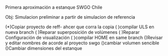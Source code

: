 Primera aproximación a estanque SWGO Chile

Obj: Simulacion preliminar a partir de simulacion de referencia

(*)Copiar proyecto de reff- ahcer que corra la copia
	( )compilar ULS en nueva branch
		( )Reparar superposición de volúmenes
		( )Reparar Configuración de visualización
	( )compilar HOME en same branch
()Revisar y editar nombres de acorde al proyecto swgo
()cambiar volumen sencible
()Cambiar dimensiones del estanque
